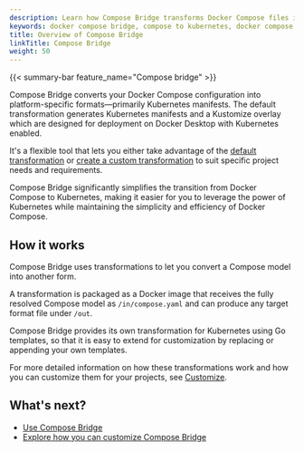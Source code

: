 ```yaml
---
description: Learn how Compose Bridge transforms Docker Compose files into Kubernetes manifests for seamless platform transitions
keywords: docker compose bridge, compose to kubernetes, docker compose kubernetes integration, docker compose kustomize, compose bridge docker desktop
title: Overview of Compose Bridge
linkTitle: Compose Bridge
weight: 50
---
```


{{< summary-bar feature_name="Compose bridge" >}}

Compose Bridge converts your Docker Compose configuration into platform-specific formats—primarily Kubernetes manifests. The default transformation generates Kubernetes manifests and a Kustomize overlay which are designed for deployment on Docker Desktop with Kubernetes enabled.  

It's a flexible tool that lets you either take advantage of the [default transformation](usage.md) or [create a custom transformation](customize.md) to suit specific project needs and requirements.  

Compose Bridge significantly simplifies the transition from Docker Compose to Kubernetes, making it easier for you to leverage the power of Kubernetes while maintaining the simplicity and efficiency of Docker Compose.

## How it works

Compose Bridge uses transformations to let you convert a Compose model into another form. 

A transformation is packaged as a Docker image that receives the fully resolved Compose model as `/in/compose.yaml` and can produce any target format file under `/out`.

Compose Bridge provides its own transformation for Kubernetes using Go templates, so that it is easy to extend for customization by replacing or appending your own templates.

For more detailed information on how these transformations work and how you can customize them for your projects, see [Customize](customize.md).

## What's next?

- [Use Compose Bridge](usage.md)
- [Explore how you can customize Compose Bridge](customize.md)